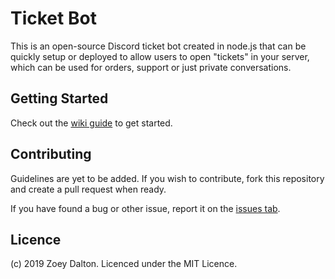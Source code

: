 # Ticket Bot
This is an open-source Discord ticket bot created in node.js that can be quickly setup or deployed to allow users to open "tickets" in your server, which can be used for orders, support or just private conversations.  

## Getting Started
Check out the [wiki guide](https://github.com/yukazuro/Ticket-Bot/wiki) to get started.

## Contributing
Guidelines are yet to be added. If you wish to contribute, fork this repository and create a pull request when ready.  

If you have found a bug or other issue, report it on the [issues tab](https://github.com/yukazuro/Ticket-Bot/issues).

## Licence
(c) 2019 Zoey Dalton. Licenced under the MIT Licence.